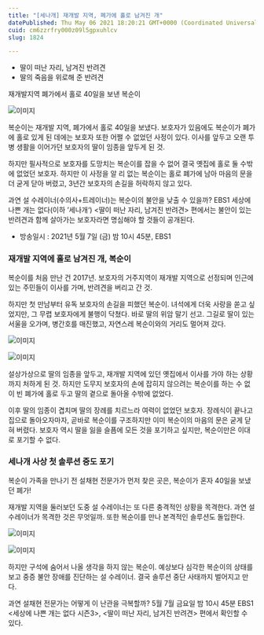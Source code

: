 ```yaml
---
title: "[세나개] 재개발 지역, 폐가에 홀로 남겨진 개"
datePublished: Thu May 06 2021 18:20:21 GMT+0000 (Coordinated Universal Time)
cuid: cm6zzrfry000z09l5gpxuhlcv
slug: 1824

---
```



- 딸이 떠난 자리, 남겨진 반려견
- 딸의 죽음을 위로해 준 반려견

재개발지역 폐가에서 홀로 40일을 보낸 복순이

![이미지](https://cdn.hashnode.com/res/hashnode/image/upload/v1739248678938/be3bd0da-ebb5-4a0f-82af-91aa069d6898.jpeg)

복순이는 재개발 지역, 폐가에서 홀로 40일을 보냈다. 보호자가 있음에도 복순이가 폐가에 홀로 있게 된 데에는 보호자 또한 어쩔 수 없었던 사정이 있다. 이사를 앞두고 오랜 투병 생활을 이어가던 보호자의 딸이 임종을 앞두게 된 것.

하지만 필사적으로 보호자를 도망치는 복순이를 잡을 수 없어 결국 옛집에 홀로 둘 수밖에 없었던 보호자. 하지만 이 사정을 알 리 없는 복순이는 홀로 폐가에 남아 마음의 문을 더 굳게 닫아 버렸고, 3년간 보호자의 손길을 허락하지 않고 있다.

과연 설 수레이너(수의사+트레이너)는 복순이의 불안을 낮출 수 있을까? EBS1 세상에 나쁜 개는 없다(이하 ’세나개‘) <딸이 떠난 자리, 남겨진 반려견> 편에서는 불안이 있는 반려견과 함께 살아가는 보호자라면 명심해야 할 것들이 공개된다.

* 방송일시 : 2021년 5월 7일 (금) 밤 10시 45분, EBS1

### 재개발 지역에 홀로 남겨진 개, 복순이

복순이를 처음 만난 건 2017년. 보호자의 거주지역이 재개발 지역으로 선정되며 인근에 있는 주민들이 이사를 가며, 반려견을 버리고 간 것.

하지만 첫 만남부터 유독 보호자의 손길을 피했던 복순이. 녀석에게 더욱 사랑을 쏟고 싶었지만, 그 무렵 보호자에게 불행이 닥쳤다. 바로 딸의 위암 말기 선고. 그길로 딸이 있는 서울을 오가며, 병간호를 매진했고, 자연스레 복순이와의 거리도 멀어져 갔다.

![이미지](https://cdn.hashnode.com/res/hashnode/image/upload/v1739248680861/b4628376-113e-42ca-a7c7-fcdd81fc4d00.jpeg)

![이미지](https://cdn.hashnode.com/res/hashnode/image/upload/v1739248682641/e670ff03-38bc-4384-a3b3-a70fa657827c.jpeg)

설상가상으로 딸의 임종을 앞두고, 재개발 지역에 있던 옛집에서 이사를 가야 하는 상황까지 처하게 된 것. 하지만 도무지 보호자의 손에 잡히지 않으려는 복순이를 하는 수 없이 빈 폐가에 홀로 두고 딸의 곁으로 돌아올 수밖에 없었다.

이후 딸의 임종이 겹치며 딸의 장례를 치르느라 여력이 없었던 보호자. 장례식이 끝나고 집으로 돌아오자마자, 곧바로 복순이를 구조하지만 이미 복순이의 마음의 문은 굳게 닫혀 버렸다. 보호자 역시 딸을 잃을 슬픔에 모든 것을 포기하고 싶지만, 복순이만은 이대로 포기할 수 없다.

### 세나개 사상 첫 솔루션 중도 포기

복순이 가족을 만나기 전 설채현 전문가가 먼저 찾은 곳은, 복순이가 혼자 40일을 보냈던 폐가!

재개발 지역을 둘러보던 도중 설 수레이너는 또 다른 충격적인 상황을 목격한다. 과연 설 수레이너가 목격한 것은 무엇일까. 또한 복순이를 만나 본격적인 솔루션도 돌입한다.

![이미지](https://cdn.hashnode.com/res/hashnode/image/upload/v1739248684243/4fe68afa-fd56-4569-a69b-1c2a7d1c48ee.jpeg)

![이미지](https://cdn.hashnode.com/res/hashnode/image/upload/v1739248685822/9a62fb6c-43b5-4d23-af8f-bd85f2a6e036.jpeg)

하지만 구석에 숨어서 나올 생각을 하지 않는 복순이. 예상보다 심각한 복순이의 상태를 보고 중증 불안 장애를 진단하는 설 수레이너. 결국 솔루션 중단 사태까지 벌어지고 만다.

과연 설채현 전문가는 어떻게 이 난관을 극복할까? 5월 7월 금요일 밤 10시 45분 EBS1 <세상에 나쁜 개는 없다 시즌3>, <딸이 떠난 자리, 남겨진 반려견> 편에서 확인할 수 있다.
